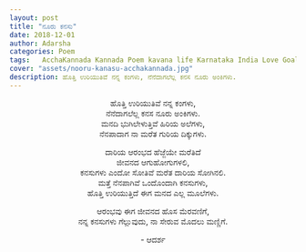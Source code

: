 ```yaml
---
layout: post
title: "ನೂರು ಕನಸು"
date: 2018-12-01
author: Adarsha
categories: Poem
tags:	AcchaKannada Kannada Poem kavana life Karnataka India Love Goal Achivement Dreams Path Life guri kanasu aim
cover: "assets/nooru-kanasu-acchakannada.jpg"
description: ಹೊತ್ತಿ ಉರಿಯುತಿವೆ ನನ್ನ ಕಂಗಳು, ನೆನೆದಾಗಲೆಲ್ಲ ಕನಸ ನೂರು ಅಂಕಿಗಳು.
---
```


<p align ="center">ಹೊತ್ತಿ ಉರಿಯುತಿವೆ ನನ್ನ ಕಂಗಳು,<br>
ನೆನೆದಾಗಲೆಲ್ಲ ಕನಸ ನೂರು ಅಂಕಿಗಳು.<br>
ಮನದಿ ಭುಗಿಲೇಳುತ್ತಿವೆ ಹಿರಿಯ ಅಲೆಗಳು,<br>
ನೆನಪಾದಾಗ ನಾ ಮರೆತ ಗುರಿಯ ದಿಕ್ಕುಗಳು.</p><!--more-->

<p align ="center">ದಾರಿಯ ಆರಂಭದ ಹೆಜ್ಜೆಯೇ ಮರೆತಿದೆ<br>
ಜೀವನದ ಆಗುಹೋಗುಗಳಲಿ,<br>
ಕನಸುಗಳು ಎಂದೋ ಸೋತಿವೆ ಮರೆತ ದಾರಿಯ ಸೋಗಿನಲಿ.<br>
ಮತ್ತೆ ನೆನಪಾಗಿವೆ ಒಂದೊಂದಾಗಿ ಕನಸುಗಳು,<br>
ಹೊತ್ತಿ ಉರಿಯುತ್ತಿದೆ ಈಗ ಮನದ ಎಲ್ಲ ಮೂಲೆಗಳು.</p>

<p align ="center">ಆರಂಭವು ಈಗ ಜೀವನದ ಹೊಸ ಮೆರವಣಿಗೆ,<br>
ನನ್ನ ಕನಸುಗಳು ಗೆಲ್ಲುವುದು, ನಾ ಸೇರುವ ಮೊದಲು ಮಣ್ಣಿಗೆ.</p>

<p align ="center">- ಆದರ್ಶ</p>
